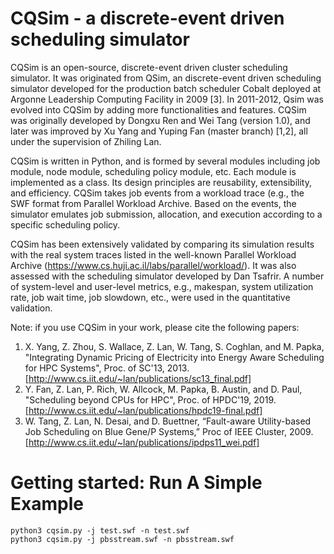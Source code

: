 # CQSim - a discrete-event driven scheduling simulator
CQSim is an open-source, discrete-event driven cluster scheduling simulator. It was originated from QSim, an discrete-event driven scheduling simulator developed for the production batch scheduler Cobalt deployed at Argonne Leadership Computing Facility in 2009 [3]. In 2011-2012, Qsim was evolved into CQSim by adding more functionalities and features. CQSim was originally developed by Dongxu Ren and Wei Tang (version 1.0), and later was improved by Xu Yang and Yuping Fan (master branch) [1,2], all under the supervision of Zhiling Lan.  

CQSim is written in Python, and is formed by several modules including job module, node module, scheduling policy module, etc. Each module is implemented as a class. Its design principles are reusability, extensibility, and efficiency. CQSim takes job events from a workload trace (e.g., the SWF format from Parallel Workload Archive. Based on the events, the simulator emulates job submission, allocation, and execution according to a specific scheduling policy. 

CQSim has been extensively validated by comparing its simulation results with the real system traces listed in the well-known Parallel Workload Archive (https://www.cs.huji.ac.il/labs/parallel/workload/). It was also assessed with the scheduling simulator developed by Dan Tsafrir. A number of system-level and user-level metrics, e.g., makespan, system utilization rate, job wait time, job slowdown, etc., were used in the quantitative validation.  

Note: if you use CQSim in your work, please cite the following papers: 
1. X. Yang, Z. Zhou, S. Wallace, Z. Lan, W. Tang, S. Coghlan, and M. Papka, "Integrating Dynamic Pricing of Electricity into Energy Aware Scheduling for HPC Systems", Proc. of SC'13, 2013.[http://www.cs.iit.edu/~lan/publications/sc13_final.pdf]
2. Y. Fan, Z. Lan, P. Rich, W. Allcock, M. Papka, B. Austin, and D. Paul, "Scheduling beyond CPUs for HPC", Proc. of HPDC'19, 2019. [http://www.cs.iit.edu/~lan/publications/hpdc19-final.pdf]
3. W. Tang, Z. Lan, N. Desai, and D. Buettner, “Fault-aware Utility-based Job Scheduling on Blue Gene/P Systems,” Proc of IEEE Cluster, 2009. [http://www.cs.iit.edu/~lan/publications/ipdps11_wei.pdf]

# Getting started: Run A Simple Example
```
python3 cqsim.py -j test.swf -n test.swf
python3 cqsim.py -j pbsstream.swf -n pbsstream.swf
```
